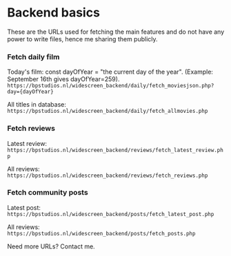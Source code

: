 # Backend basics

These are the URLs used for fetching the main features and do not have any power to write files, hence me sharing them publicly.

### Fetch daily film

Today's film:
const dayOfYear = "the current day of the year". (Example: September 16th gives dayOfYear=259).
`https://bpstudios.nl/widescreen_backend/daily/fetch_moviesjson.php?day={dayOfYear}`

All titles in database:
`https://bpstudios.nl/widescreen_backend/daily/fetch_allmovies.php`

### Fetch reviews

Latest review:
`https://bpstudios.nl/widescreen_backend/reviews/fetch_latest_review.php`

All reviews:
`https://bpstudios.nl/widescreen_backend/reviews/fetch_reviews.php`

### Fetch community posts

Latest post:
`https://bpstudios.nl/widescreen_backend/posts/fetch_latest_post.php`

All reviews:
`https://bpstudios.nl/widescreen_backend/posts/fetch_posts.php`

Need more URLs? Contact me.


